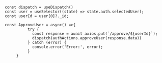     const dispatch = useDispatch()
    const user = useSelector((state) => state.auth.selectedUser);
    const userId = user[0]?._id;

    const ApproveUser = async() =>{
              try {
                const response = await axios.put(`/approve/${userId}`);
                dispatch(authActions.approveUser(response.data))
              } catch (error) {
                console.error('Error:', error);
              }
         }